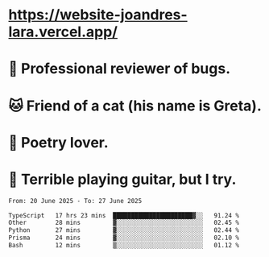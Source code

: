 # https://website-joandres-lara.vercel.app/
# 🐛 Professional reviewer of bugs.
# 🐱 Friend of a cat (his name is Greta).
# 📜 Poetry lover.
# 🎸 Terrible playing guitar, but I try.

<!--START_SECTION:waka-->

```txt
From: 20 June 2025 - To: 27 June 2025

TypeScript   17 hrs 23 mins  ██████████████████████▓░░   91.24 %
Other        28 mins         ▓░░░░░░░░░░░░░░░░░░░░░░░░   02.45 %
Python       27 mins         ▓░░░░░░░░░░░░░░░░░░░░░░░░   02.44 %
Prisma       24 mins         ▓░░░░░░░░░░░░░░░░░░░░░░░░   02.10 %
Bash         12 mins         ▒░░░░░░░░░░░░░░░░░░░░░░░░   01.12 %
```

<!--END_SECTION:waka-->
